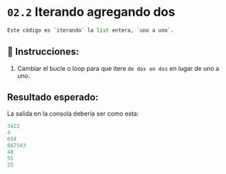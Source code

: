 # `02.2` Iterando agregando dos

```py
Este código es `iterando` la list entera, `uno a uno`.
```

## 📝 Instrucciones:

1. Cambiar el bucle o loop para que itere `de dos en dos` en lugar de uno a uno.

## Resultado esperado:

La salida en la consola debería ser como esta:
```js
3423
4
654
867543
48
55
25
```